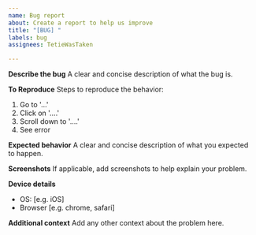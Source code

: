 ```yaml
---
name: Bug report
about: Create a report to help us improve
title: "[BUG] "
labels: bug
assignees: TetieWasTaken

---
```


**Describe the bug**
A clear and concise description of what the bug is.

**To Reproduce**
Steps to reproduce the behavior:
1. Go to '...'
2. Click on '....'
3. Scroll down to '....'
4. See error

**Expected behavior**
A clear and concise description of what you expected to happen.

**Screenshots**
If applicable, add screenshots to help explain your problem.

**Device details**
 - OS: [e.g. iOS]
 - Browser [e.g. chrome, safari]

**Additional context**
Add any other context about the problem here.
